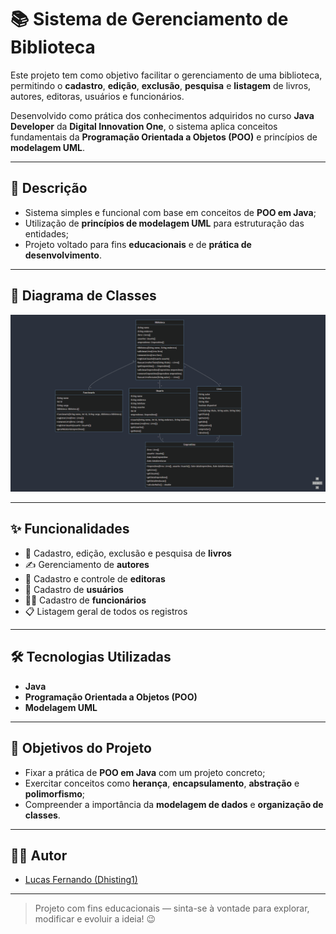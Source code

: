 # 📚 Sistema de Gerenciamento de Biblioteca

Este projeto tem como objetivo facilitar o gerenciamento de uma biblioteca, permitindo o **cadastro**, **edição**, **exclusão**, **pesquisa** e **listagem** de livros, autores, editoras, usuários e funcionários.

Desenvolvido como prática dos conhecimentos adquiridos no curso **Java Developer** da **Digital Innovation One**, o sistema aplica conceitos fundamentais da **Programação Orientada a Objetos (POO)** e princípios de **modelagem UML**.

---

## 🧠 Descrição

- Sistema simples e funcional com base em conceitos de **POO em Java**;
- Utilização de **princípios de modelagem UML** para estruturação das entidades;
- Projeto voltado para fins **educacionais** e de **prática de desenvolvimento**.

---

## 🧩 Diagrama de Classes

![Diagrama UML](https://github.com/Dhisting1/Sistema-de-Gerenciamento-de-Biblioteca/blob/main/docs/diagrama%C3%A7%C3%A3o.png)

---

## ✨ Funcionalidades

- 📖 Cadastro, edição, exclusão e pesquisa de **livros**
- ✍️ Gerenciamento de **autores**
- 🏢 Cadastro e controle de **editoras**
- 👤 Cadastro de **usuários**
- 👨‍💼 Cadastro de **funcionários**
- 📋 Listagem geral de todos os registros

---

## 🛠️ Tecnologias Utilizadas

- **Java**
- **Programação Orientada a Objetos (POO)**
- **Modelagem UML**

---

## 🚀 Objetivos do Projeto

- Fixar a prática de **POO em Java** com um projeto concreto;
- Exercitar conceitos como **herança**, **encapsulamento**, **abstração** e **polimorfismo**;
- Compreender a importância da **modelagem de dados** e **organização de classes**.

---

## 👨‍💻 Autor

- [Lucas Fernando (Dhisting1)](https://github.com/Dhisting1)

---

> Projeto com fins educacionais — sinta-se à vontade para explorar, modificar e evoluir a ideia! 😉
